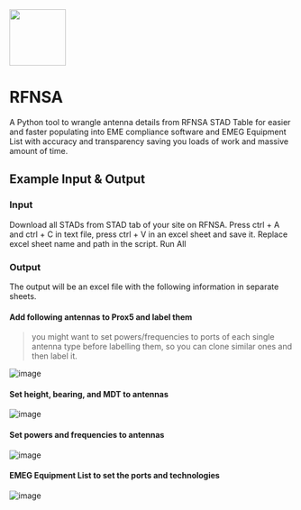 <img src="https://user-images.githubusercontent.com/45975234/235141428-91ee5bfb-5b94-4f8d-a2db-a92a0f024d25.png" height="100" >

# RFNSA

A Python tool to wrangle antenna details from RFNSA STAD Table for easier and faster populating into EME compliance software and EMEG Equipment List with accuracy and transparency saving you loads of work and massive amount of time.


## Example Input & Output

### Input
Download all STADs from STAD tab of your site on RFNSA. Press ctrl + A and ctrl + C in text file, press ctrl + V in an excel sheet and save it. Replace excel sheet name and path in the script. Run All

### Output

The output will be an excel file with the following information in separate sheets. 

#### Add following antennas to Prox5 and label them
> you might want to set powers/frequencies to ports of each single antenna type before labelling them, so you can clone similar ones and then label it. 

![image](https://user-images.githubusercontent.com/45975234/235357719-79823532-c609-44f7-bf1c-d5261d48bf37.png)


#### Set height, bearing, and MDT to antennas 

![image](https://user-images.githubusercontent.com/45975234/235357142-915ef181-5a49-4ebf-9588-e2342f3d7aed.png)

#### Set powers and frequencies to antennas 

![image](https://user-images.githubusercontent.com/45975234/235824875-89d75006-5a90-4a48-bfa0-e449e48f34a0.png)


#### EMEG Equipment List to set the ports and technologies

![image](https://user-images.githubusercontent.com/45975234/235824606-97870655-710e-43a1-b7f2-aa1f54469fc8.png)

